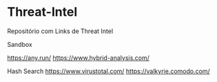 # Threat-Intel

Repositório com Links de Threat Intel

Sandbox

https://any.run/
https://www.hybrid-analysis.com/

Hash Search
https://www.virustotal.com/
https://valkyrie.comodo.com/
